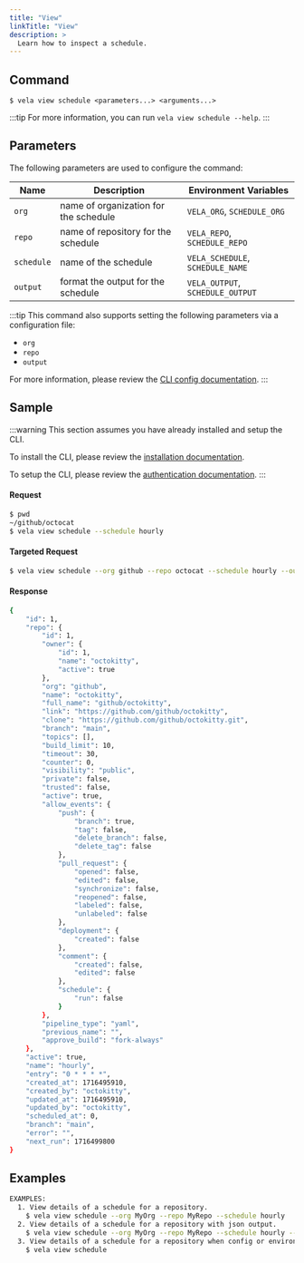 ```yaml
---
title: "View"
linkTitle: "View"
description: >
  Learn how to inspect a schedule.
---
```


## Command

```
$ vela view schedule <parameters...> <arguments...>
```

:::tip
For more information, you can run `vela view schedule --help`.
:::

## Parameters

The following parameters are used to configure the command:

| Name       | Description                           | Environment Variables            |
|------------|---------------------------------------|----------------------------------|
| `org`      | name of organization for the schedule | `VELA_ORG`, `SCHEDULE_ORG`       |
| `repo`     | name of repository for the schedule   | `VELA_REPO`, `SCHEDULE_REPO`     |
| `schedule` | name of the schedule                  | `VELA_SCHEDULE`, `SCHEDULE_NAME` |
| `output`   | format the output for the schedule    | `VELA_OUTPUT`, `SCHEDULE_OUTPUT` |

:::tip
This command also supports setting the following parameters via a configuration file:

- `org`
- `repo`
- `output`

For more information, please review the [CLI config documentation](/docs/reference/cli/config/).
:::

## Sample

:::warning
This section assumes you have already installed and setup the CLI.

To install the CLI, please review the [installation documentation](/docs/reference/cli/install.md).

To setup the CLI, please review the [authentication documentation](/docs/reference/cli/authentication/).
:::

#### Request

```sh
$ pwd
~/github/octocat
$ vela view schedule --schedule hourly
```

#### Targeted Request

```sh
$ vela view schedule --org github --repo octocat --schedule hourly --output json
```

#### Response
```sh
{
	"id": 1,
	"repo": {
		"id": 1,
		"owner": {
			"id": 1,
			"name": "octokitty",
			"active": true
		},
		"org": "github",
		"name": "octokitty",
		"full_name": "github/octokitty",
		"link": "https://github.com/github/octokitty",
		"clone": "https://github.com/github/octokitty.git",
		"branch": "main",
		"topics": [],
		"build_limit": 10,
		"timeout": 30,
		"counter": 0,
		"visibility": "public",
		"private": false,
		"trusted": false,
		"active": true,
		"allow_events": {
			"push": {
				"branch": true,
				"tag": false,
				"delete_branch": false,
				"delete_tag": false
			},
			"pull_request": {
				"opened": false,
				"edited": false,
				"synchronize": false,
				"reopened": false,
				"labeled": false,
				"unlabeled": false
			},
			"deployment": {
				"created": false
			},
			"comment": {
				"created": false,
				"edited": false
			},
			"schedule": {
				"run": false
			}
		},
		"pipeline_type": "yaml",
		"previous_name": "",
		"approve_build": "fork-always"
	},
	"active": true,
	"name": "hourly",
	"entry": "0 * * * *",
	"created_at": 1716495910,
	"created_by": "octokitty",
	"updated_at": 1716495910,
	"updated_by": "octokitty",
	"scheduled_at": 0,
	"branch": "main",
	"error": "",
	"next_run": 1716499800
}
```

## Examples

```sh
EXAMPLES:
  1. View details of a schedule for a repository.
    $ vela view schedule --org MyOrg --repo MyRepo --schedule hourly
  2. View details of a schedule for a repository with json output.
    $ vela view schedule --org MyOrg --repo MyRepo --schedule hourly --output json
  3. View details of a schedule for a repository when config or environment variables are set.
    $ vela view schedule
```